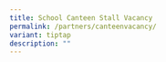 ```yaml
---
title: School Canteen Stall Vacancy
permalink: /partners/canteenvacancy/
variant: tiptap
description: ""
---
```

